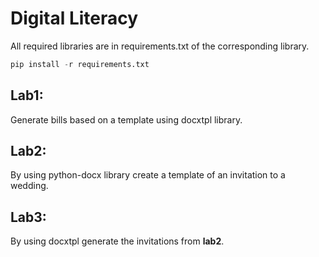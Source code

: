 # Digital Literacy
All required libraries are in requirements.txt of the corresponding library.
```Python
pip install -r requirements.txt
``` 

## Lab1:
Generate bills based on a template using docxtpl library.

## Lab2:
By using python-docx library create a template of an invitation to a wedding.

## Lab3:
By using docxtpl generate the invitations from **lab2**.